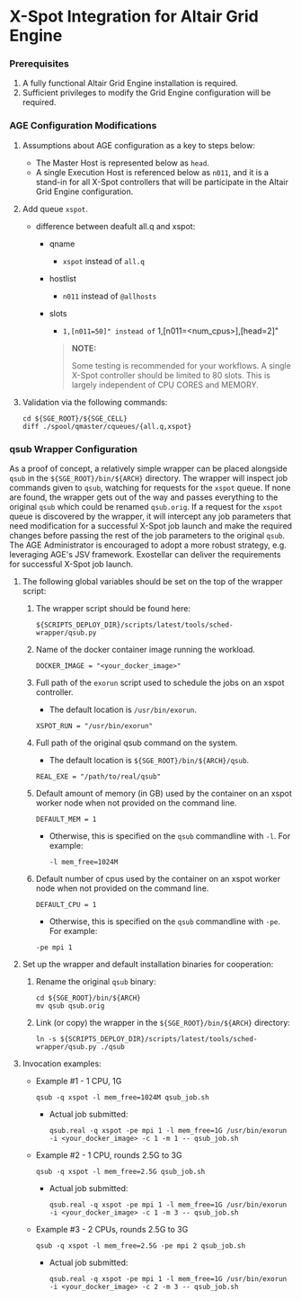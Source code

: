 # X-Spot Integration for Altair Grid Engine

### Prerequisites <a href="#user-content-1-prerequisites" id="user-content-1-prerequisites"></a>

1. A fully functional Altair Grid Engine installation is required.
2. Sufficient privileges to modify the Grid Engine configuration will be required.

### AGE Configuration Modifications <a href="#user-content-2-age-configuration-modifications" id="user-content-2-age-configuration-modifications"></a>

1. Assumptions about AGE configuration as a key to steps below:
   * The Master Host is represented below as `head`.
   * A single Execution Host is referenced below as `n011`, and it is a stand-in for all X-Spot controllers that will be participate in the Altair Grid Engine configuration.
2. Add queue `xspot`.
   * difference between deafult all.q and xspot:
     * qname
       * `xspot` instead of `all.q`
     * hostlist
       * `n011` instead of `@allhosts`
     *   slots

         * `1,[n011=50]" instead of` 1,\[n011=\<num\_cpus>],\[head=2]"

         > **NOTE:**
         >
         > Some testing is recommended for your workflows. A single X-Spot controller should be limited to 80 slots. This is largely independent of CPU CORES and MEMORY.
3.  Validation via the following commands:

    ```
    cd ${SGE_ROOT}/${SGE_CELL}
    diff ./spool/qmaster/cqueues/{all.q,xspot}
    ```

### qsub Wrapper Configuration <a href="#user-content-3-qsub-wrapper-configuration" id="user-content-3-qsub-wrapper-configuration"></a>

As a proof of concept, a relatively simple wrapper can be placed alongside `qsub` in the `${SGE_ROOT}/bin/${ARCH}` directory. The wrapper will inspect job commands given to `qsub`, watching for requests for the `xspot` queue. If none are found, the wrapper gets out of the way and passes everything to the original `qsub` which could be renamed `qsub.orig`. If a request for the `xspot` queue is discovered by the wrapper, it will intercept any job parameters that need modification for a successful X-Spot job launch and make the required changes before passing the rest of the job parameters to the original `qsub`. The AGE Administrator is encouraged to adopt a more robust strategy, e.g. leveraging AGE's JSV framework. Exostellar can deliver the requirements for successful X-Spot job launch.

1. The following global variables should be set on the top of the wrapper script:
   1.  The wrapper script should be found here:

       ```
       ${SCRIPTS_DEPLOY_DIR}/scripts/latest/tools/sched-wrapper/qsub.py
       ```
   2.  Name of the docker container image running the workload.

       ```
       DOCKER_IMAGE = "<your_docker_image>"
       ```
   3.  Full path of the `exorun` script used to schedule the jobs on an xspot controller.

       * The default location is `/usr/bin/exorun`.

       ```
       XSPOT_RUN = "/usr/bin/exorun"
       ```
   4.  Full path of the original qsub command on the system.

       * The default location is `${SGE_ROOT}/bin/${ARCH}/qsub`.

       ```
       REAL_EXE = "/path/to/real/qsub"
       ```
   5.  Default amount of memory (in GB) used by the container on an xspot worker node when not provided on the command line.

       ```
       DEFAULT_MEM = 1
       ```

       *   Otherwise, this is specified on the `qsub` commandline with `-l`. For example:

           ```
           -l mem_free=1024M
           ```
   6.  Default number of cpus used by the container on an xspot worker node when not provided on the command line.

       ```
       DEFAULT_CPU = 1
       ```

       * Otherwise, this is specified on the `qsub` commandline with `-pe`. For example:

       ```
       -pe mpi 1
       ```
2. Set up the wrapper and default installation binaries for cooperation:
   1.  Rename the original `qsub` binary:

       ```
       cd ${SGE_ROOT}/bin/${ARCH}
       mv qsub qsub.orig
       ```
   2.  Link (or copy) the wrapper in the `${SGE_ROOT}/bin/${ARCH}` directory:

       ```
       ln -s ${SCRIPTS_DEPLOY_DIR}/scripts/latest/tools/sched-wrapper/qsub.py ./qsub
       ```
3. Invocation examples:
   *   Example #1 - 1 CPU, 1G

       ```
       qsub -q xspot -l mem_free=1024M qsub_job.sh
       ```

       *   Actual job submitted:

           ```
           qsub.real -q xspot -pe mpi 1 -l mem_free=1G /usr/bin/exorun -i <your_docker_image> -c 1 -m 1 -- qsub_job.sh
           ```
   *   Example #2 - 1 CPU, rounds 2.5G to 3G

       ```
       qsub -q xspot -l mem_free=2.5G qsub_job.sh
       ```

       *   Actual job submitted:

           ```
           qsub.real -q xspot -pe mpi 1 -l mem_free=1G /usr/bin/exorun -i <your_docker_image> -c 1 -m 3 -- qsub_job.sh
           ```
   *   Example #3 - 2 CPUs, rounds 2.5G to 3G

       ```
       qsub -q xspot -l mem_free=2.5G -pe mpi 2 qsub_job.sh
       ```

       *   Actual job submitted:

           ```
           qsub.real -q xspot -pe mpi 1 -l mem_free=1G /usr/bin/exorun -i <your_docker_image> -c 2 -m 3 -- qsub_job.sh

           ```



